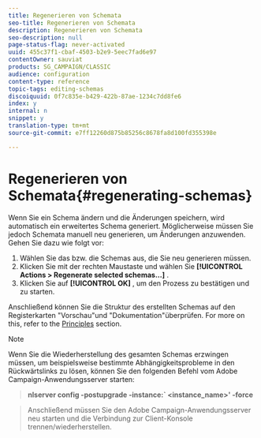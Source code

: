```yaml
---
title: Regenerieren von Schemata
seo-title: Regenerieren von Schemata
description: Regenerieren von Schemata
seo-description: null
page-status-flag: never-activated
uuid: 455c37f1-cbaf-4503-b2e9-5eec7fad6e97
contentOwner: sauviat
products: SG_CAMPAIGN/CLASSIC
audience: configuration
content-type: reference
topic-tags: editing-schemas
discoiquuid: 0f7c835e-b429-422b-87ae-1234c7dd8fe6
index: y
internal: n
snippet: y
translation-type: tm+mt
source-git-commit: e7ff12260d875b85256c8678fa8d100fd355398e

---
```



# Regenerieren von Schemata{#regenerating-schemas}

Wenn Sie ein Schema ändern und die Änderungen speichern, wird automatisch ein erweitertes Schema generiert. Möglicherweise müssen Sie jedoch Schemata manuell neu generieren, um Änderungen anzuwenden. Gehen Sie dazu wie folgt vor:

1. Wählen Sie das bzw. die Schemas aus, die Sie neu generieren müssen.
1. Klicken Sie mit der rechten Maustaste und wählen Sie **[!UICONTROL Actions > Regenerate selected schemas...]** .
1. Klicken Sie auf **[!UICONTROL OK]** , um den Prozess zu bestätigen und zu starten.

Anschließend können Sie die Struktur des erstellten Schemas auf den Registerkarten &quot;Vorschau&quot;und &quot;Dokumentation&quot;überprüfen. For more on this, refer to the [Principles](../../configuration/using/data-schemas.md#principles) section.

>[!NOTE]
>
>Wenn Sie die Wiederherstellung des gesamten Schemas erzwingen müssen, um beispielsweise bestimmte Abhängigkeitsprobleme in den Rückwärtslinks zu lösen, können Sie den folgenden Befehl vom Adobe Campaign-Anwendungsserver starten:

>**nlserver config -postupgrade -instance:` &lt;instance_name>&#39; -force**

>Anschließend müssen Sie den Adobe Campaign-Anwendungsserver neu starten und die Verbindung zur Client-Konsole trennen/wiederherstellen.

